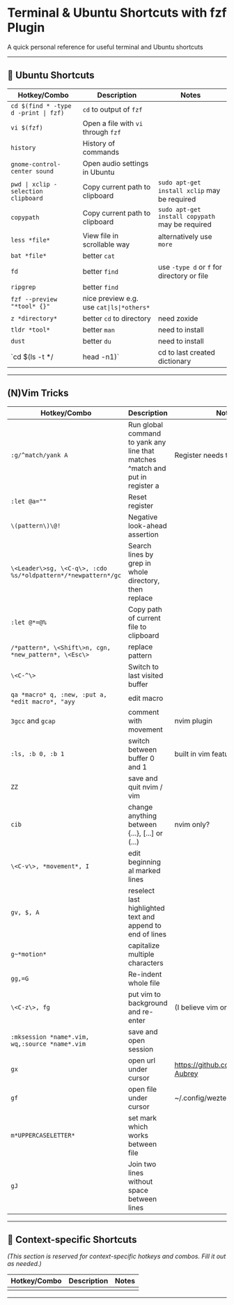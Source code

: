 # Terminal & Ubuntu Shortcuts with fzf Plugin

A quick personal reference for useful terminal and Ubuntu shortcuts

---

## 🐧 Ubuntu Shortcuts

| Hotkey/Combo                          | Description                             | Notes                                        |
|--------------------------------------|-----------------------------------------|----------------------------------------------|
| `cd $(find * -type d -print \| fzf)` | `cd` to output of `fzf`             |                                      |
| `vi $(fzf)`                           | Open a file with `vi` through `fzf` |                                      |
| `history`                             | History of commands                 |                                      |
| `gnome-control-center sound`         | Open audio settings in Ubuntu           |                                              |
| `pwd \| xclip -selection clipboard`  | Copy current path to clipboard          | `sudo apt-get install xclip` may be required |
| `copypath`                           | Copy current path to clipboard          | `sudo apt-get install copypath` may be required |
| `less *file*`| View file in scrollable way| alternatively use `more`|
| `bat *file*`| better `cat`|  |
| `fd`| better `find`| use `-type d` or `f` for directory or file  |
| `ripgrep`| better `find`|  |
| `fzf --preview "*tool* {}"`| nice preview e.g. use `cat\|ls\|*others*`|  |
| `z *directory*`| better `cd` to directory| need zoxide  |
| `tldr *tool*`| better `man` | need to install  |
| `dust`| better `du` | need to install |
| `cd $(ls -t */ | head -n1)`| cd to last created dictionary |  |

---

## (N)Vim Tricks

| Hotkey/Combo                          | Description                             | Notes                                        |
|--------------------------------------|-----------------------------------------|----------------------------------------------|
| `:g/^match/yank A`         | Run global command to yank any line that matches ^match and put in register a           | Register needs to be reset                     |
| `:let @a=""`         | Reset register           |                                              |
| `\(pattern\)\@!`         | Negative look-ahead assertion           |                                              |
|`\<Leader\>sg, \<C-q\>, :cdo %s/*oldpattern*/*newpattern*/gc `| Search lines by grep in whole directory, then replace|                                              |
|` :let @*=@% `| Copy path of current file to clipboard |                                              |
|` /*pattern*, \<Shift\>n, cgn, *new_pattern*, \<Esc\> `| replace pattern |                                              |
|` \<C-^\> `| Switch to last visited buffer|                                              |
|` qa *macro* q, :new, :put a, *edit macro*, "ayy `| edit macro |                                              |
|`3gcc` and `gcap`| comment with movement | nvim plugin                                              |
|`:ls, :b 0, :b 1`| switch between buffer 0 and 1 | built in vim feature                                              |
|`ZZ`| save and quit nvim / vim|           |
|`cib`| change anything between \{...\}, \[...\] or \(...\)| nvim only?           |
|`\<C-v\>, *movement*, I`  | edit beginning al marked lines|           |
|`gv, $, A`| reselect last highlighted text and append to end of lines|           |
|`g~*motion*`| capitalize multiple characters |           |
|`gg,=G`| Re-indent whole file |           |
|`\<C-z\>, fg`| put vim to background and re-enter| (I believe vim only?)           |
|`:mksession *name*.vim, wq,:source *name*.vim`| save and open session ||
|`gx`| open url under cursor| https://github.com/Lucky-Aubrey |
|`gf`| open file under cursor| ~/.config/wezterm/wezterm.lua |
|`m*UPPERCASELETTER*`| set mark which works between file |  |
|`gJ`| Join two lines without space between lines |  |

---

## 📝 Context-specific Shortcuts

*(This section is reserved for context-specific hotkeys and combos. Fill it out as needed.)*

| Hotkey/Combo | Description | Notes |
|--------------|-------------|-------|
|              |             |       |

---

